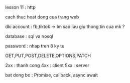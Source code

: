 lesson 11 : http

cach thuc hoat dong cua trang web

dki account : fb,tiktok -> lm sao luu giu thong tin cua mk ?

database : sql va nosql

password : nhap tren 8 ky tu

GET,PUT,POST,DELETE,OPTIONS,PATCH

2xx : thanh cong
4xx : client
5xx : server

bat dong bo : Promise, callback, async await
